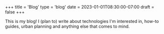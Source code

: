 +++
title = 'Blog'
type = 'blog'
date = 2023-01-01T08:30:00-07:00
draft = false
+++

This is my blog! I (plan to) write about technologies I'm interested in, how-to guides, urban planning and anything else that comes to mind.
